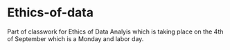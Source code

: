 # Ethics-of-data
Part of classwork for Ethics of Data Analyis which is taking place on the 4th of September which is a Monday and labor day. 

